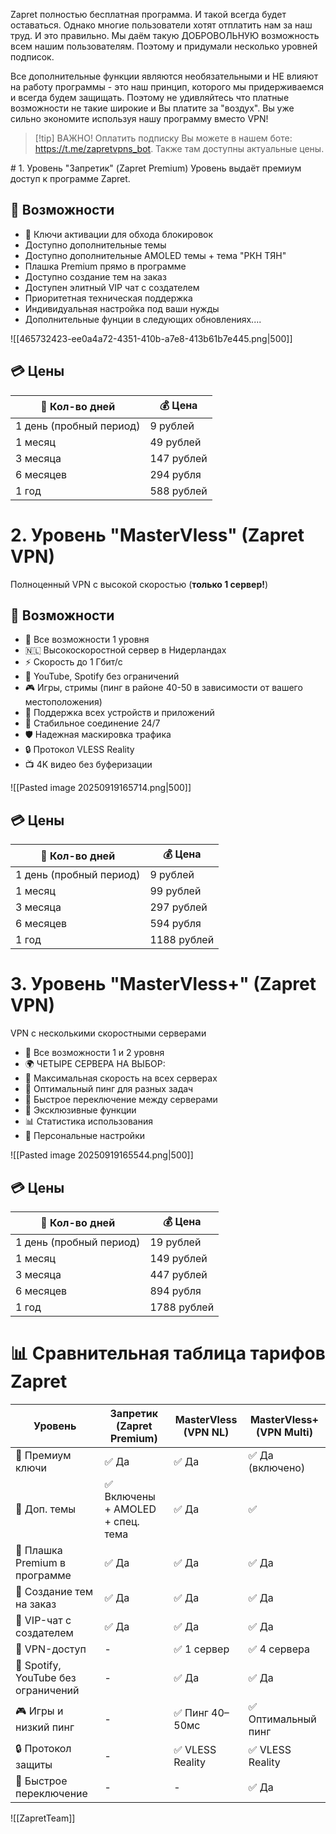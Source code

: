Zapret полностью бесплатная программа. И такой всегда будет оставаться. Однако многие пользователи хотят отплатить нам за наш труд. И это правильно. Мы даём такую ДОБРОВОЛЬНУЮ возможность всем нашим пользователям. Поэтому и придумали несколько уровней подписок.

Все дополнительные функции являются необязательными и НЕ влияют на работу программы - это наш принцип, которого мы придерживаемся и всегда будем защищать. Поэтому не удивляйтесь что платные возможности не такие широкие и Вы платите за "воздух". Вы уже сильно экономите используя нашу программу вместо VPN!

> [!tip] ВАЖНО!
> Оплатить подписку Вы можете в нашем боте: https://t.me/zapretvpns_bot. Также там доступны актуальные цены.

<div style="page-break-after: always;"></div>
# 1. Уровень "Запретик" (Zapret Premium)
Уровень выдаёт премиум доступ к программе Zapret.

## 📝 Возможности
- 🔑 Ключи активации для обхода блокировок
- Доступно дополнительные темы
- Доступно дополнительные AMOLED темы + тема "РКН ТЯН"
- Плашка Premium прямо в программе
- Доступно создание тем на заказ
- Доступен элитный VIP чат с создателем
- Приоритетная техническая поддержка
- Индивидуальная настройка под ваши нужды
- Дополнительные фунции в следующих обновлениях....

![[465732423-ee0a4a72-4351-410b-a7e8-413b61b7e445.png|500]]

## 💳 Цены

| 📅 Кол-во дней          | 💰 Цена    |
| ----------------------- | ---------- |
| 1 день (пробный период) | 9 рублей   |
| 1 месяц                 | 49 рублей  |
| 3 месяца                | 147 рублей |
| 6 месяцев               | 294 рубля  |
| 1 год                   | 588 рублей |

<div style="page-break-after: always;"></div>

# 2. Уровень "MasterVless" (Zapret VPN)
Полноценный VPN с высокой скоростью (**только 1 сервер!**)

## 📝 Возможности
- 🔑 Все возможности 1 уровня
- 🇳🇱 Высокоскоростной сервер в Нидерландах
- ⚡ Скорость до 1 Гбит/с
- 🎵 YouTube, Spotify без ограничений
- 🎮 Игры, стримы (пинг в районе 40-50 в зависимости от вашего местоположения)
- 📱 Поддержка всех устройств и приложений
- 🚀 Стабильное соединение 24/7
- 🛡️ Надежная маскировка трафика
- 🔒 Протокол VLESS Reality
- 📺 4K видео без буферизации

![[Pasted image 20250919165714.png|500]]

## 💳 Цены

| 📅 Кол-во дней          | 💰 Цена     |
| ----------------------- | ----------- |
| 1 день (пробный период) | 9 рублей    |
| 1 месяц                 | 99 рублей   |
| 3 месяца                | 297 рублей  |
| 6 месяцев               | 594 рубля   |
| 1 год                   | 1188 рублей |

<div style="page-break-after: always;"></div>

# 3. Уровень "MasterVless+" (Zapret VPN)
VPN с несколькими скоростными серверами

- 🔑 Все возможности 1 и 2 уровня
- 🌍 ЧЕТЫРЕ СЕРВЕРА НА ВЫБОР:
- 🚀 Максимальная скорость на всех серверах
- 🎯 Оптимальный пинг для разных задач
- 🔄 Быстрое переключение между серверами
- 🎁 Эксклюзивные функции
- 📊 Статистика использования
- 🔧 Персональные настройки

![[Pasted image 20250919165544.png|500]]


## 💳 Цены
| 📅 Кол-во дней          | 💰 Цена     |
| ----------------------- | ----------- |
| 1 день (пробный период) | 19 рублей   |
| 1 месяц                 | 149 рублей  |
| 3 месяца                | 447 рублей  |
| 6 месяцев               | 894 рубля   |
| 1 год                   | 1788 рублей |

<div style="page-break-after: always;"></div>


# 📊 Сравнительная таблица тарифов Zapret

| Уровень                             | Запретик (Zapret Premium)        | MasterVless (VPN NL) | MasterVless+ (VPN Multi) |
| ----------------------------------- | -------------------------------- | -------------------- | ------------------------ |
| 🔑 Премиум ключи                    | ✅ Да                             | ✅ Да                 | ✅ Да (включено)          |
| 🎨 Доп. темы                        | ✅ Включены + AMOLED + спец. тема | ✅ Да                 | ✅                        |
| 👑 Плашка Premium в программе       | ✅ Да                             | ✅ Да                 | ✅ Да                     |
| 🎨 Создание тем на заказ            | ✅ Да                             | ✅ Да                 | ✅ Да                     |
| 💬 VIP-чат с создателем             | ✅ Да                             | ✅ Да                 | ✅ Да                     |
| 🚀 VPN-доступ                       | -                                | ✅ 1 сервер           | ✅ 4 сервера              |
| 🎵 Spotify, YouTube без ограничений | -                                | ✅ Да                 | ✅ Да                     |
| 🎮 Игры и низкий пинг               | -                                | ✅ Пинг 40–50мс       | ✅ Оптимальный пинг       |
| 🔒 Протокол защиты                  | -                                | ✅ VLESS Reality      | ✅ VLESS Reality          |
| 🔄 Быстрое переключение             | -                                | -                    | ✅ Да                     |

![[ZapretTeam]]

